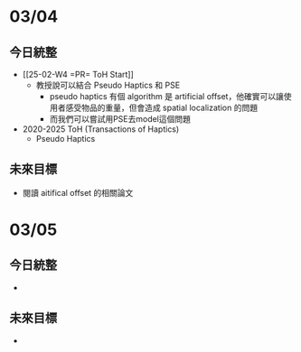 # 03/04
## 今日統整
- [[25-02-W4 =PR= ToH Start]]
	- 教授說可以結合 Pseudo Haptics 和 PSE
		- pseudo haptics 有個 algorithm 是 artificial offset，他確實可以讓使用者感受物品的重量，但會造成 spatial localization 的問題
		- 而我們可以嘗試用PSE去model這個問題
- 2020-2025 ToH (Transactions of Haptics)
	- Pseudo Haptics
## 未來目標
- 閱讀 aitifical offset 的相關論文
# 03/05
## 今日統整
- 
## 未來目標
- 